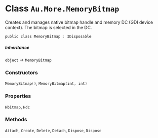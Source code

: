 # Class `Au.More.MemoryBitmap`

Creates and manages native bitmap handle and memory DC (GDI device context). The bitmap is selected in the DC.

```
public class MemoryBitmap : IDisposable
```

##### Inheritance

`object` → `MemoryBitmap`

### Constructors

`MemoryBitmap()`, `MemoryBitmap(int, int)`

### Properties

`Hbitmap`, `Hdc`

### Methods

`Attach`, `Create`, `Delete`, `Detach`, `Dispose`, `Dispose`